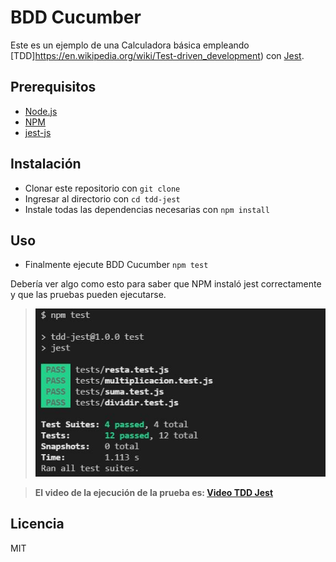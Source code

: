 # BDD Cucumber
Este es un ejemplo de una Calculadora básica empleando [TDD]https://en.wikipedia.org/wiki/Test-driven_development) con [Jest](https://jestjs.io/docs/getting-started).

## Prerequisitos

* [Node.js](http://nodejs.org)
* [NPM](http://npmjs.org)
* [jest-js](https://github.com/facebook/jest)

## Instalación

* Clonar este repositorio con `git clone`
* Ingresar al directorio con `cd tdd-jest`
* Instale todas las dependencias necesarias con `npm install`

## Uso

* Finalmente ejecute BDD Cucumber `npm test`

Debería ver algo como esto para saber que NPM instaló jest correctamente y que las pruebas pueden ejecutarse.

>![image info](./images/1_test.jpg)

>**El video de la ejecución de la prueba es: [Video TDD Jest](./images/tdd-jest.pm4)**

## Licencia
MIT

